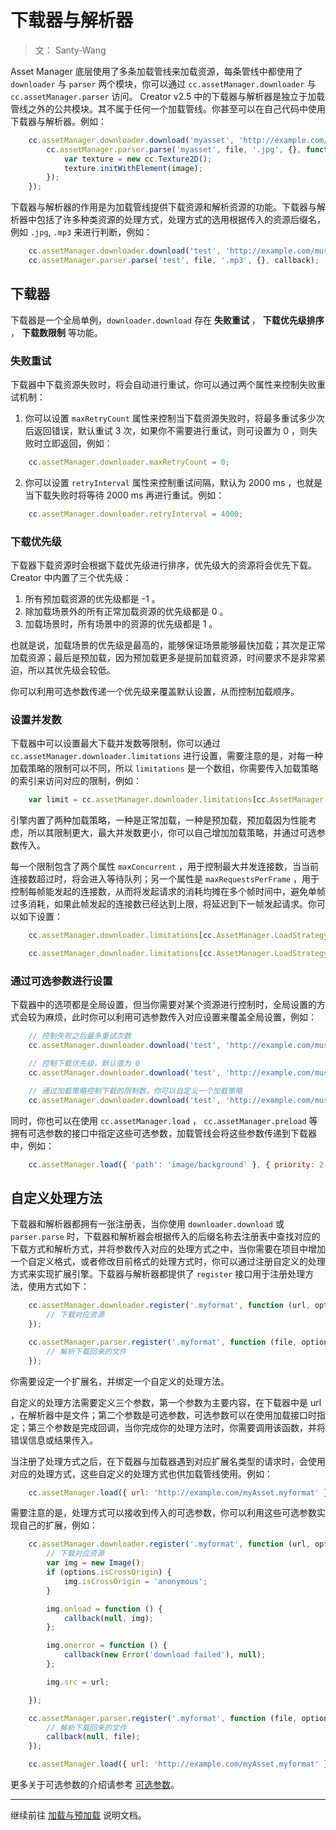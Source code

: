 # 下载器与解析器

> 文： Santy-Wang

Asset Manager 底层使用了多条加载管线来加载资源，每条管线中都使用了 `downloader` 与 `parser` 两个模块，你可以通过 `cc.assetManager.downloader` 与 `cc.assetManager.parser` 访问。 Creator v2.5 中的下载器与解析器是独立于加载管线之外的公共模块。其不属于任何一个加载管线。你甚至可以在自己代码中使用下载器与解析器。例如：

```js
    cc.assetManager.downloader.download('myasset', 'http://example.com/background.jpg', '.jpg', {}, function (err, file) {
        cc.assetManager.parser.parse('myasset', file, '.jpg', {}, function (err, image) {
            var texture = new cc.Texture2D();
            texture.initWithElement(image);
        });
    });
```

下载器与解析器的作用是为加载管线提供下载资源和解析资源的功能。下载器与解析器中包括了许多种类资源的处理方式，处理方式的选用根据传入的资源后缀名，例如 `.jpg`, `.mp3` 来进行判断，例如：

```js
    cc.assetManager.downloader.download('test', 'http://example.com/music.mp3', '.mp3', {}, callback);
    cc.assetManager.parser.parse('test', file, '.mp3', {}, callback);
```

## 下载器

下载器是一个全局单例，`downloader.download` 存在 **失败重试** ， **下载优先级排序** ， **下载数限制**  等功能。

### 失败重试

下载器中下载资源失败时，将会自动进行重试，你可以通过两个属性来控制失败重试机制：

1. 你可以设置 `maxRetryCount` 属性来控制当下载资源失败时，将最多重试多少次后返回错误，默认重试 3 次，如果你不需要进行重试，则可设置为 0 ，则失败时立即返回，例如：

```js
    cc.assetManager.downloader.maxRetryCount = 0;
```

2. 你可以设置 `retryInterval` 属性来控制重试间隔，默认为 2000 ms ，也就是当下载失败时将等待 2000 ms 再进行重试。例如： 

```js
    cc.assetManager.downloader.retryInterval = 4000;
```

### 下载优先级

下载器下载资源时会根据下载优先级进行排序，优先级大的资源将会优先下载。 Creator 中内置了三个优先级：

1. 所有预加载资源的优先级都是 -1 。
2. 除加载场景外的所有正常加载资源的优先级都是 0 。
3. 加载场景时，所有场景中的资源的优先级都是 1 。

也就是说，加载场景的优先级是最高的，能够保证场景能够最快加载；其次是正常加载资源；最后是预加载，因为预加载更多是提前加载资源，时间要求不是非常紧迫，所以其优先级会较低。

你可以利用可选参数传递一个优先级来覆盖默认设置，从而控制加载顺序。

### 设置并发数

下载器中可以设置最大下载并发数等限制，你可以通过 `cc.assetManager.downloader.limitations` 进行设置，需要注意的是，对每一种加载策略的限制可以不同，所以 `limitations` 是一个数组，你需要传入加载策略的索引来访问对应的限制，例如：

```js
    var limit = cc.assetManager.downloader.limitations[cc.AssetManager.LoadStrategy.NORMAL];
```

引擎内置了两种加载策略，一种是正常加载，一种是预加载，预加载因为性能考虑，所以其限制更大，最大并发数更小，你可以自己增加加载策略，并通过可选参数传入。

每一个限制包含了两个属性 `maxConcurrent` ，用于控制最大并发连接数，当当前连接数超过时，将会进入等待队列；另一个属性是 `maxRequestsPerFrame` ，用于控制每帧能发起的连接数，从而将发起请求的消耗均摊在多个帧时间中，避免单帧过多消耗，如果此帧发起的连接数已经达到上限，将延迟到下一帧发起请求。你可以如下设置：

```js
    cc.assetManager.downloader.limitations[cc.AssetManager.LoadStrategy.NORMAL].maxConcurrent = 10;

    cc.assetManager.downloader.limitations[cc.AssetManager.LoadStrategy.NORMAL] = { maxConcurrent: 10, maxRequestsPerFrame: 6 };
```

### 通过可选参数进行设置

下载器中的选项都是全局设置，但当你需要对某个资源进行控制时，全局设置的方式会较为麻烦，此时你可以利用可选参数传入对应设置来覆盖全局设置，例如：

```js
    // 控制失败之后最多重试次数
    cc.assetManager.downloader.download('test', 'http://example.com/music.mp3', '.mp3', { maxRetryCount: 10 }, callback);

    // 控制下载优先级，默认值为 0
    cc.assetManager.downloader.download('test', 'http://example.com/music.mp3', '.mp3', { priority: 2 }, callback);

    // 通过加载策略控制下载的限制数，你可以自定义一个加载策略
    cc.assetManager.downloader.download('test', 'http://example.com/music.mp3', '.mp3', { loadStrategy: cc.AssetManager.LoadStrategy.PRELOAD }, callback);
```

同时，你也可以在使用 `cc.assetManager.load` ， `cc.assetManager.preload` 等拥有可选参数的接口中指定这些可选参数，加载管线会将这些参数传递到下载器中，例如：

```js
    cc.assetManager.load({ 'path': 'image/background' }, { priority: 2, maxRetryCount: 1, loadStrategy: cc.AssetManager.LoadStrategy.PRELOAD }, callback);
```

## 自定义处理方法

下载器和解析器都拥有一张注册表，当你使用 `downloader.download` 或 `parser.parse` 时，下载器和解析器会根据传入的后缀名称去注册表中查找对应的下载方式和解析方式，并将参数传入对应的处理方式之中，当你需要在项目中增加一个自定义格式，或者修改目前格式的处理方式时，你可以通过注册自定义的处理方式来实现扩展引擎。下载器与解析器都提供了 `register` 接口用于注册处理方法，使用方式如下：

```js
    cc.assetManager.downloader.register('.myformat', function (url, options, callback) {
        // 下载对应资源
    });

    cc.assetManager.parser.register('.myformat', function (file, options, callback) {
        // 解析下载回来的文件
    });
```

你需要设定一个扩展名，并绑定一个自定义的处理方法。

自定义的处理方法需要定义三个参数，第一个参数为主要内容，在下载器中是 url ，在解析器中是文件；第二个参数是可选参数，可选参数可以在使用加载接口时指定；第三个参数是完成回调，当你完成你的处理方法时，你需要调用该函数，并将错误信息或结果传入。

当注册了处理方式之后，在下载器与加载器遇到对应扩展名类型的请求时，会使用对应的处理方式，这些自定义的处理方式也供加载管线使用。例如：

```js
    cc.assetManager.load({ url: 'http://example.com/myAsset.myformat' }, callback);
```

需要注意的是，处理方式可以接收到传入的可选参数，你可以利用这些可选参数实现自己的扩展，例如：

```js
    cc.assetManager.downloader.register('.myformat', function (url, options, callback) {
        // 下载对应资源
        var img = new Image();
        if (options.isCrossOrigin) {
            img.isCrossOrigin = 'anonymous';
        }

        img.onload = function () {
            callback(null, img);
        };

        img.onerror = function () {
            callback(new Error('download failed'), null);
        };

        img.src = url;

    });

    cc.assetManager.parser.register('.myformat', function (file, options, callback) {
        // 解析下载回来的文件
        callback(null, file);
    });

    cc.assetManager.load({ url: 'http://example.com/myAsset.myformat' }, { isCrossOrigin: true }, callback);
```

更多关于可选参数的介绍请参考 [可选参数](custom-parameter.md)。

---

继续前往 [加载与预加载](preload-load.md) 说明文档。